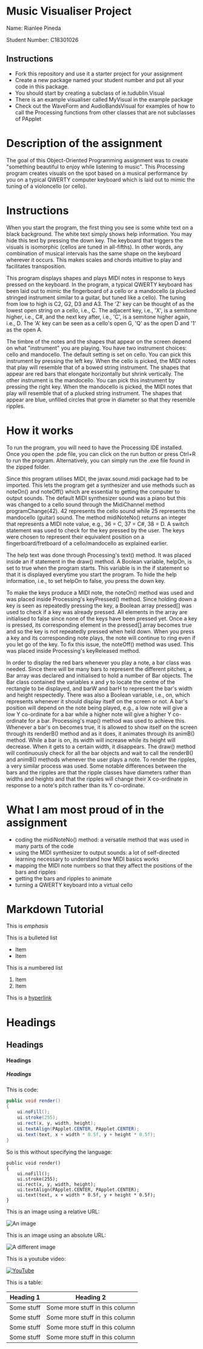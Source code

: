 # Music Visualiser Project

Name: Rianlee Pineda

Student Number: C18301026

## Instructions
- Fork this repository and use it a starter project for your assignment
- Create a new package named your student number and put all your code in this package.
- You should start by creating a subclass of ie.tudublin.Visual
- There is an example visualiser called MyVisual in the example package
- Check out the WaveForm and AudioBandsVisual for examples of how to call the Processing functions from other classes that are not subclasses of PApplet

# Description of the assignment
The goal of this Object-Oriented Programming assignment was to create "something beautiful to enjoy while listening to music". This Processing program creates visuals on the spot based on a musical performance by you on a typical QWERTY computer keyboard which is laid out to mimic the tuning of a violoncello (or cello).

# Instructions
When you start the program, the first thing you see is some white text on a black background. The white text simply shows help information. You may hide this text by pressing the down key. The keyboard that triggers the visuals is isomorphic (cellos are tuned in all-fifths). In other words, any combination of musical intervals has the same shape on the keyboard wherever it occurs. This makes scales and chords intuitive to play and facilitates transposition.

This program displays shapes and plays MIDI notes in response to keys pressed on the keyboard. In the program, a typical QWERTY keyboard has been laid out to mimic the fingerboard of a cello or a mandocello (a plucked stringed instrument similar to a guitar, but tuned like a cello). The tuning from low to high is C2, G2, D3 and A3. The 'Z' key can be thought of as the lowest open string on a cello, i.e., C. The adjacent key, i.e., 'X', is a semitone higher, i.e., C#, and the next key after, i.e., 'C', is a semitone higher again, i.e., D. The 'A' key can be seen as a cello's open G, 'Q' as the open D and '1' as the open A.

The timbre of the notes and the shapes that appear on the screen depend on what "instrument" you are playing. You have two instrument choices: cello and mandocello. The default setting is set on cello. You can pick this instrument by pressing the left key. When the cello is picked, the MIDI notes that play will resemble that of a bowed string instrument. The shapes that appear are red bars that elongate horizontally but shrink vertically. The other instrument is the mandocello. You can pick this instrument by pressing the right key. When the mandocello is picked, the MIDI notes that play will resemble that of a plucked string instrument. The shapes that appear are blue, unfilled circles that grow in diameter so that they resemble ripples.

# How it works
To run the program, you will need to have the Processing IDE installed. Once you open the .pde file, you can click on the run button or press Ctrl+R to run the program. Alternatively, you can simply run the .exe file found in the zipped folder.

Since this program utilises MIDI, the javax.sound.midi package had to be imported. This lets the program get a synthesizer and use methods such as noteOn() and noteOff() which are essential to getting the computer to output sounds. The default MIDI synthesizer sound was a piano but this was changed to a cello sound through the MidiChannel method programChange(42). 42 represents the cello sound while 25 represents the mandocello (guitar) sound. The method midiNoteNo() returns an integer that represents a MIDI note value, e.g., 36 = C, 37 = C#, 38 = D. A switch statement was used to check for the key pressed by the user. The keys were chosen to represent their equivalent position on a fingerboard/fretboard of a cello/mandocello as explained earlier.

The help text was done through Processing's text() method. It was placed inside an if statement in the draw() method. A Boolean variable, helpOn, is set to true when the program starts. This variable is in the if statement so that it is displayed everytime you start the program. To hide the help information, i.e., to set helpOn to false, you press the down key.

To make the keys produce a MIDI note, the noteOn() method was used and was placed inside Processing's keyPressed() method. Since holding down a key is seen as repeatedly pressing the key, a Boolean array pressed[] was used to check if a key was already pressed. All elements in the array are initialised to false since none of the keys have been pressed yet. Once a key is pressed, its corresponding element in the pressed[] array becomes true and so the key is not repeatedly pressed when held down. When you press a key and its corresponding note plays, the note will continue to ring even if you let go of the key. To fix this issue, the noteOff() method was used. This was placed inside Processing's keyReleased method.

In order to display the red bars whenever you play a note, a bar class was needed. Since there will be many bars to represent the different pitches, a Bar array was declared and initialised to hold a number of Bar objects. The Bar class contained the variables x and y to locate the centre of the rectangle to be displayed, and barW and barH to represent the bar's width and height respectedly. There was also a Boolean variable, i.e., on, which represents whenever it should display itself on the screen or not. A bar's position will depend on the note being played, e.g., a low note will give a low Y co-ordinate for a bar while a higher note will give a higher Y co-ordinate for a bar. Processing's map() method was used to achieve this. Whenever a bar's on becomes true, it is allowed to show itself on the screen through its renderB() method and as it does, it animates through its animB() method. While a bar is on, its width will increase while its height will decrease. When it gets to a certain width, it disappears. The draw() method will continuously check for all the bar objects and wait to call the renderB() and animB() methods whenever the user plays a note. To render the ripples, a very similar process was used. Some notable differences between the bars and the ripples are that the ripple classes have diameters rather than widths and heights and that the ripples will change their X co-ordinate in response to a note's pitch rather than its Y co-ordinate.

# What I am most proud of in the assignment
- coding the midiNoteNo() method: a versatile method that was used in many parts of the code
- using the MIDI synthesizer to output sounds: a lot of self-directed learning necessary to understand how MIDI basics works
- mapping the MIDI note numbers so that they affect the positions of the bars and ripples
- getting the bars and ripples to animate
- turning a QWERTY keyboard into a virtual cello

# Markdown Tutorial

This is *emphasis*

This is a bulleted list

- Item
- Item

This is a numbered list

1. Item
1. Item

This is a [hyperlink](http://bryanduggan.org)

# Headings
## Headings
#### Headings
##### Headings

This is code:

```Java
public void render()
{
	ui.noFill();
	ui.stroke(255);
	ui.rect(x, y, width, height);
	ui.textAlign(PApplet.CENTER, PApplet.CENTER);
	ui.text(text, x + width * 0.5f, y + height * 0.5f);
}
```

So is this without specifying the language:

```
public void render()
{
	ui.noFill();
	ui.stroke(255);
	ui.rect(x, y, width, height);
	ui.textAlign(PApplet.CENTER, PApplet.CENTER);
	ui.text(text, x + width * 0.5f, y + height * 0.5f);
}
```

This is an image using a relative URL:

![An image](images/p8.png)

This is an image using an absolute URL:

![A different image](https://bryanduggandotorg.files.wordpress.com/2019/02/infinite-forms-00045.png?w=595&h=&zoom=2)

This is a youtube video:

[![YouTube](http://img.youtube.com/vi/J2kHSSFA4NU/0.jpg)](https://www.youtube.com/watch?v=J2kHSSFA4NU)

This is a table:

| Heading 1 | Heading 2 |
|-----------|-----------|
|Some stuff | Some more stuff in this column |
|Some stuff | Some more stuff in this column |
|Some stuff | Some more stuff in this column |
|Some stuff | Some more stuff in this column |

